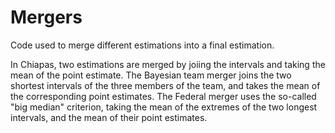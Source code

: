 # Mergers

Code used to merge different estimations into a final estimation.

In Chiapas, two estimations are merged by joiing the intervals and taking the mean of the point estimate.
The Bayesian team merger joins the two shortest intervals of the three members of the team, and takes the mean of the corresponding point estimates.
The Federal merger uses the so-called "big median" criterion, taking the mean of the extremes of the two longest intervals, and the mean of their point estimates.
